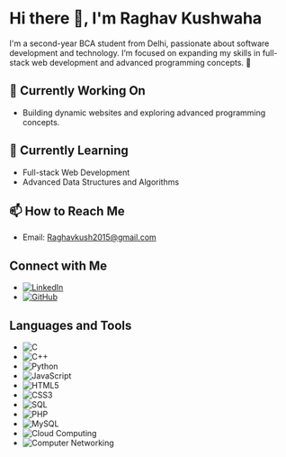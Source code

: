 # Hi there 👋, I'm Raghav Kushwaha

I'm a second-year BCA student from Delhi, passionate about software development and technology. I’m focused on expanding my skills in full-stack web development and advanced programming concepts. 🚀

## 🔭 Currently Working On
- Building dynamic websites and exploring advanced programming concepts.

## 🌱 Currently Learning
- Full-stack Web Development
- Advanced Data Structures and Algorithms

## 📫 How to Reach Me
- Email: [Raghavkush2015@gmail.com](mailto:Raghavkush2015@gmail.com)

## Connect with Me
- [![LinkedIn](https://img.shields.io/badge/LinkedIn-%230077B5?style=flat&logo=linkedin&logoColor=white)](https://www.linkedin.com/in/raghav-kushwaha)
- [![GitHub](https://img.shields.io/badge/GitHub-%23000000?style=flat&logo=github&logoColor=white)](https://github.com/raghav-kushwaha)



## Languages and Tools
- ![C](https://img.shields.io/badge/C-%2300599C?style=flat&logo=c&logoColor=white)
- ![C++](https://img.shields.io/badge/C%2B%2B-%2300599C?style=flat&logo=c%2B%2B&logoColor=white)
- ![Python](https://img.shields.io/badge/Python-%2314354C?style=flat&logo=python&logoColor=white)
- ![JavaScript](https://img.shields.io/badge/JavaScript-%23F7DF1C?style=flat&logo=javascript&logoColor=black)
- ![HTML5](https://img.shields.io/badge/HTML5-%23E34F26?style=flat&logo=html5&logoColor=white)
- ![CSS3](https://img.shields.io/badge/CSS3-%231572B6?style=flat&logo=css3&logoColor=white)
- ![SQL](https://img.shields.io/badge/SQL-%2307405f?style=flat&logo=sql&logoColor=white)
- ![PHP](https://img.shields.io/badge/PHP-%23777BB4?style=flat&logo=php&logoColor=white)
- ![MySQL](https://img.shields.io/badge/MySQL-%234479A1?style=flat&logo=mysql&logoColor=white)
- ![Cloud Computing](https://img.shields.io/badge/Cloud%20Computing-%23F7DF1C?style=flat&logo=cloud&logoColor=black)
- ![Computer Networking](https://img.shields.io/badge/Computer%20Networking-%231572B6?style=flat&logo=networking&logoColor=white)

